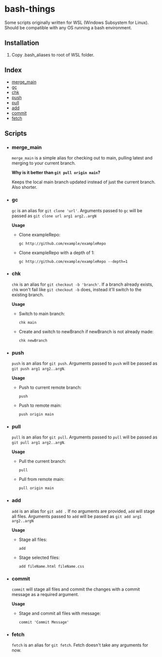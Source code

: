 # bash-things

Some scripts originally written for WSL (Windows Subsystem for Linux). Should be compatible with any OS running a bash environment.

## Installation
1. Copy .bash_aliases to root of WSL folder.

## Index
- [merge_main](#merge_main)
- [gc](#gc)
- [chk](#chk)
- [push](#push)
- [pull](#pull)
- [add](#add)
- [commit](#commit)
- [fetch](#fetch)

## Scripts

- ### merge_main
  `merge_main` is a simple alias for checking out to main, pulling latest and merging to your current branch.

  **Why is it better than `git pull origin main`?**

  Keeps the local main branch updated instead of just the current branch. Also shorter.

- ### gc
  `gc` is an alias for `git clone 'url'`. Arguments passed to `gc` will be passed as `git clone url arg1 arg2..argN`

  **Usage**

  - Clone exampleRepo:
    ```
    gc http://github.com/example/exampleRepo
    ```

  - Clone exampleRepo with a depth of 1:
    ```
    gc http://github.com/example/exampleRepo --depth=1
    ```

- ### chk
  `chk` is an alias for `git checkout -b 'branch'`. If a branch already exists, `chk` won't fail like `git checkout -b` does, instead it'll switch to the existing branch.

  **Usage**

  - Switch to main branch:
    ```
    chk main
    ```

  - Create and switch to newBranch if newBranch is not already made:
    ```
    chk newBranch
    ```

- ### push
  `push` is an alias for `git push`. Arguments passed to `push` will be passed as `git push arg1 arg2..argN`.

  **Usage**

  - Push to current remote branch:
    ```
    push
    ```

  - Push to remote main:
    ```
    push origin main
    ```

- ### pull
  `pull` is an alias for `git pull`. Arguments passed to `pull` will be passed as `git pull arg1 arg2..argN`.

  **Usage**

  - Pull the current branch: 
    ```
    pull
    ```

  - Pull from remote main:
    ```
    pull origin main
    ```

- ### add
  `add` is an alias for `git add .` If no arguments are provided, `add` will stage all files. Arguments passed to `add` will be passed as `git add arg1 arg2..argN`

  **Usage**

  - Stage all files:
    ```
    add
    ```

  - Stage selected files:
    ```
    add fileName.html fileName.css
    ```

- ### commit
  `commit` will stage all files and commit the changes with a commit message as a required argument.

  **Usage**

  - Stage and commit all files with message:
    ```
    commit 'Commit Message'
    ```

- ### fetch
  `fetch` is an alias for `git fetch`. Fetch doesn't take any arguments for now.
